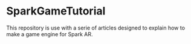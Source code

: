 # SparkGameTutorial

This repository is use with a serie of articles designed to explain how to make a game engine for Spark AR.
